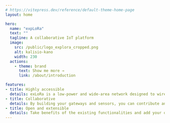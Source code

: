 ```yaml
---
# https://vitepress.dev/reference/default-theme-home-page
layout: home

hero:
  name: "expLoRa"
  text: ""
  tagline: A collaborative IoT platform
  image:
    src: /public/logo_explora_cropped.png
    alt: kalisio-kano
    width: 230
  actions:
    - theme: brand
      text: Show me more →
      link: /about/introduction

features:
- title: Highly accessible
  details: exLoRa is a low-power and wide-area network designed to wirelessly connect battery operated devices, especially in isolated areas
- title: Collaborative
  details: By building your gateways and sensors, you can contribute and take advantages of our open-source platform.
- title: Open and extensible
  details: Take benefits of the existing functionalities and add your owns operations to address your specific needs
---
```


